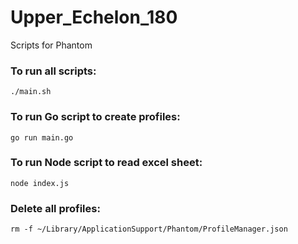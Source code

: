 # Upper_Echelon_180

Scripts for Phantom

### To run all scripts:

```
./main.sh
```

### To run Go script to create profiles:

```
go run main.go
```

### To run Node script to read excel sheet:

```
node index.js
```

### Delete all profiles:

```
rm -f ~/Library/ApplicationSupport/Phantom/ProfileManager.json
```
